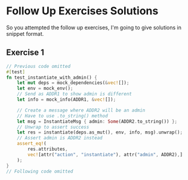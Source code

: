 # Follow Up Exercises Solutions

So you attempted the follow up exercises, I'm going to give solutions in snippet format.

## Exercise 1

```rust
// Previous code omitted
#[test]
fn test_instantiate_with_admin() {
    let mut deps = mock_dependencies(&vec![]);
    let env = mock_env();
    // Send as ADDR1 to show admin is different
    let info = mock_info(ADDR1, &vec![]);

    // Create a message where ADDR2 will be an admin
    // Have to use .to_string() method
    let msg = InstantiateMsg { admin: Some(ADDR2.to_string()) };
    // Unwrap to assert success
    let res = instantiate(deps.as_mut(), env, info, msg).unwrap();
    // Assert admin is ADDR2 instead
    assert_eq!(
        res.attributes,
        vec![attr("action", "instantiate"), attr("admin", ADDR2),]
    );
}
// Following code omitted
```
